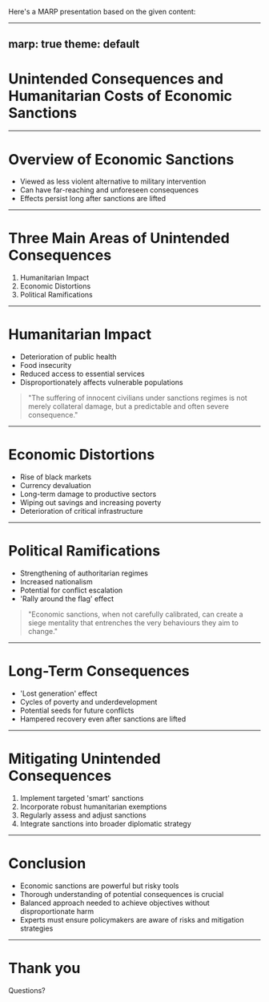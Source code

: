 Here's a MARP presentation based on the given content:

---
marp: true
theme: default
---

# Unintended Consequences and Humanitarian Costs of Economic Sanctions

---

# Overview of Economic Sanctions

- Viewed as less violent alternative to military intervention
- Can have far-reaching and unforeseen consequences
- Effects persist long after sanctions are lifted

---

# Three Main Areas of Unintended Consequences

1. Humanitarian Impact
2. Economic Distortions
3. Political Ramifications

---

# Humanitarian Impact

- Deterioration of public health
- Food insecurity
- Reduced access to essential services
- Disproportionately affects vulnerable populations

> "The suffering of innocent civilians under sanctions regimes is not merely collateral damage, but a predictable and often severe consequence."

---

# Economic Distortions

- Rise of black markets
- Currency devaluation
- Long-term damage to productive sectors
- Wiping out savings and increasing poverty
- Deterioration of critical infrastructure

---

# Political Ramifications

- Strengthening of authoritarian regimes
- Increased nationalism
- Potential for conflict escalation
- 'Rally around the flag' effect

> "Economic sanctions, when not carefully calibrated, can create a siege mentality that entrenches the very behaviours they aim to change."

---

# Long-Term Consequences

- 'Lost generation' effect
- Cycles of poverty and underdevelopment
- Potential seeds for future conflicts
- Hampered recovery even after sanctions are lifted

---

# Mitigating Unintended Consequences

1. Implement targeted 'smart' sanctions
2. Incorporate robust humanitarian exemptions
3. Regularly assess and adjust sanctions
4. Integrate sanctions into broader diplomatic strategy

---

# Conclusion

- Economic sanctions are powerful but risky tools
- Thorough understanding of potential consequences is crucial
- Balanced approach needed to achieve objectives without disproportionate harm
- Experts must ensure policymakers are aware of risks and mitigation strategies

---

# Thank you

Questions?